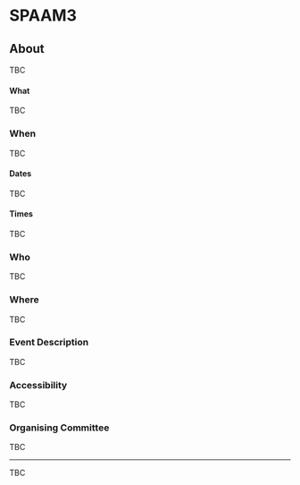 # SPAAM3

## About

TBC

#### What

TBC

### When

TBC

#### Dates

TBC

#### Times

TBC

### Who

TBC 

### Where

TBC

### Event Description

TBC

### Accessibility

TBC

### Organising Committee

TBC

---

TBC
